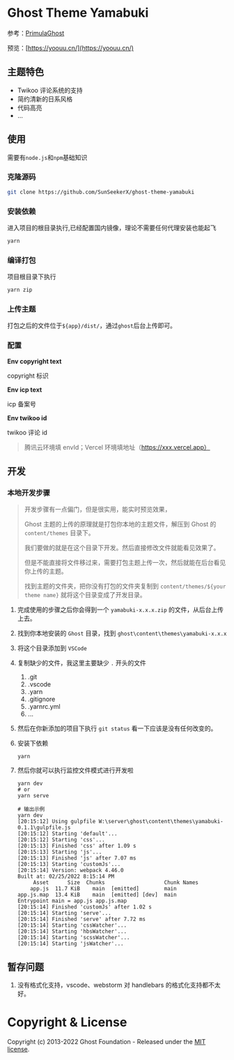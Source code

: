 # Ghost Theme Yamabuki

参考：[PrimulaGhost](https://themeix.com/livedemo?theme=PrimulaGhost)

预览：[https://yoouu.cn/](https://yoouu.cn/)

## 主题特色

- Twikoo 评论系统的支持
- 简约清新的日系风格
- 代码高亮
- ...

## 使用

需要有`node.js`和`npm`基础知识

### 克隆源码

```bash
git clone https://github.com/SunSeekerX/ghost-theme-yamabuki
```

### 安装依赖

进入项目的根目录执行,已经配置国内镜像，理论不需要任何代理安装也能起飞

```bash
yarn
```

### 编译打包

项目根目录下执行

```bash
yarn zip
```

### 上传主题

打包之后的文件位于`${app}/dist/`，通过`ghost`后台上传即可。

### 配置

**Env copyright text**

copyright 标识

**Env icp text**

icp 备案号

**Env twikoo id**

twikoo 评论 id

> 腾讯云环境填 envId；Vercel 环境填地址（https://xxx.vercel.app）

## 开发

### 本地开发步骤

> 开发步骤有一点偏门，但是很实用，能实时预览效果，
>
> Ghost 主题的上传的原理就是打包你本地的主题文件，解压到 Ghost 的 `content/themes` 目录下。
>
> 我们要做的就是在这个目录下开发。然后直接修改文件就能看见效果了。
>
> 但是不能直接将文件移过来，需要打包主题上传一次，然后就能在后台看见你上传的主题。
>
> 找到主题的文件夹，把你没有打包的文件夹复制到 `content/themes/${your theme name}` 就将这个目录变成了开发目录。

1. 完成使用的步骤之后你会得到一个 `yamabuki-x.x.x.zip` 的文件，从后台上传上去。

2. 找到你本地安装的 `Ghost` 目录，找到 `ghost\content\themes\yamabuki-x.x.x`

3. 将这个目录添加到 `VSCode`

4. 复制缺少的文件，我这里主要缺少 `.` 开头的文件

   1. .git
   2. .vscode
   3. .yarn
   4. .gitignore
   5. .yarnrc.yml
   6. ...

5. 然后在你新添加的项目下执行 `git status` 看一下应该是没有任何改变的。

6. 安装下依赖

   ```shell
   yarn
   ```

7. 然后你就可以执行监控文件模式进行开发啦

   ```shell
   yarn dev
   # or
   yarn serve
   ```

   ```
   # 输出示例
   yarn dev
   [20:15:12] Using gulpfile W:\server\ghost\content\themes\yamabuki-0.1.1\gulpfile.js
   [20:15:12] Starting 'default'...
   [20:15:12] Starting 'css'...
   [20:15:13] Finished 'css' after 1.09 s
   [20:15:13] Starting 'js'...
   [20:15:13] Finished 'js' after 7.07 ms
   [20:15:13] Starting 'customJs'...
   [20:15:14] Version: webpack 4.46.0
   Built at: 02/25/2022 8:15:14 PM
        Asset      Size  Chunks                   Chunk Names
       app.js  11.7 KiB    main  [emitted]        main
   app.js.map  13.4 KiB    main  [emitted] [dev]  main
   Entrypoint main = app.js app.js.map
   [20:15:14] Finished 'customJs' after 1.02 s
   [20:15:14] Starting 'serve'...
   [20:15:14] Finished 'serve' after 7.72 ms
   [20:15:14] Starting 'cssWatcher'...
   [20:15:14] Starting 'hbsWatcher'...
   [20:15:14] Starting 'scssWatcher'...
   [20:15:14] Starting 'jsWatcher'...
   ```

## 暂存问题

1. 没有格式化支持，vscode、webstorm 对 handlebars 的格式化支持都不太好。

# Copyright & License

Copyright (c) 2013-2022 Ghost Foundation - Released under the [MIT license](LICENSE).

